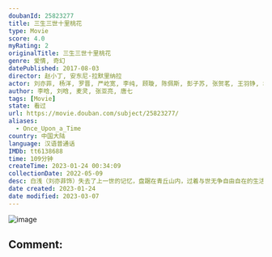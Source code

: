 ```yaml
---
doubanId: 25823277
title: 三生三世十里桃花
type: Movie
score: 4.0
myRating: 2
originalTitle: 三生三世十里桃花
genre: 爱情, 奇幻
datePublished: 2017-08-03
director: 赵小丁, 安东尼·拉默里纳拉
actor: 刘亦菲, 杨洋, 罗晋, 严屹宽, 李纯, 顾璇, 陈佩斯, 彭子苏, 张贺茗, 王羽铮, 塔拉, 陈星旭, 张雅钦, 张冉怡, 董文腾, 青琳昊
author: 李晗, 刘晗, 麦灵, 张亚亮, 唐七
tags: [Movie]
state: 看过
url: https://movie.douban.com/subject/25823277/
aliases:
  - Once_Upon_a_Time
country: 中国大陆
language: 汉语普通话
IMDb: tt6138688
time: 109分钟
createTime: 2023-01-24 00:34:09
collectionDate: 2022-05-09
desc: 白浅（刘亦菲饰）失去了上一世的记忆，盘踞在青丘山内，过着与世无争自由自在的生活。在东海盛宴上，白浅遇见了带着天孙阿离（彭子苏饰）的天族太子夜华（杨洋饰），实际上，两人之间早就定下了婚约。夜华震惊...
date created: 2023-01-24
date modified: 2023-03-07
---
```


![image](p2494279388.jpg)

Comment:
---
